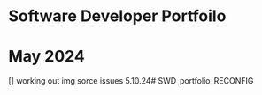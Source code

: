 # Software Developer Portfoilo
# May 2024
[] working out img sorce issues 5.10.24# SWD_portfolio_RECONFIG
